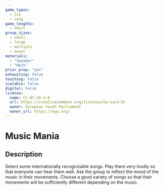 ```yaml
---
game_types:
  - ice
  - song
game_lengths:
  - short
group_sizes:
  - small
  - large
  - multiple
  - event
materials:
  - "Speaker"
  - "mp3s"
prior_prep: "yes"
exhausting: False
touching: False
scalable: False
digital: False
license:
  name: CC BY-SA 4.0
  url: https://creativecommons.org/licenses/by-sa/4.0/
  owner: European Youth Parliament
  owner_url: https://eyp.org/
---
```

# Music Mania

## Description
Select some internationally recognizable songs. Play them very loudly so that everyone can hear them well.
Ask the group to reflect the mood of the music in their movements. Choose a good variety of songs so that their movements will be sufficiently different depending on the music.

